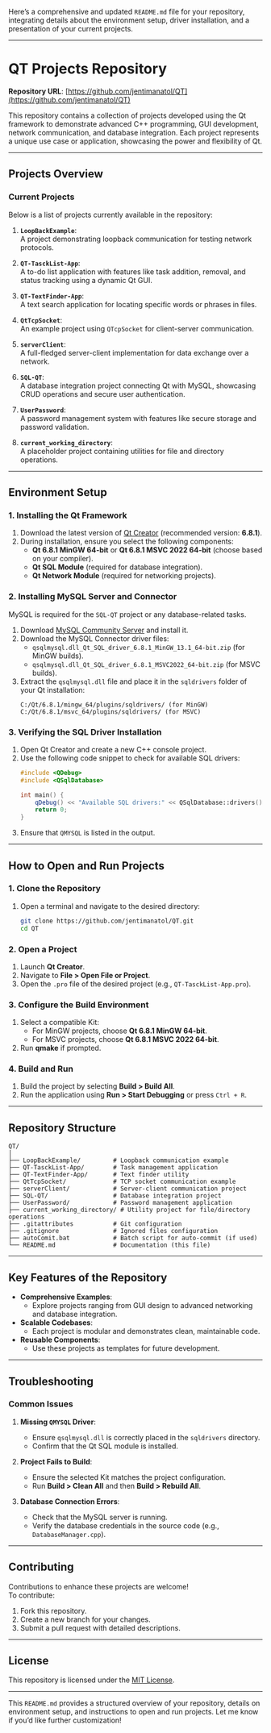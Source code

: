 Here’s a comprehensive and updated `README.md` file for your repository, integrating details about the environment setup, driver installation, and a presentation of your current projects.

---

# QT Projects Repository

**Repository URL**: [https://github.com/jentimanatol/QT](https://github.com/jentimanatol/QT)

This repository contains a collection of projects developed using the Qt framework to demonstrate advanced C++ programming, GUI development, network communication, and database integration. Each project represents a unique use case or application, showcasing the power and flexibility of Qt.

---

## Projects Overview

### Current Projects
Below is a list of projects currently available in the repository:

1. **`LoopBackExample`**:  
   A project demonstrating loopback communication for testing network protocols.

2. **`QT-TasckList-App`**:  
   A to-do list application with features like task addition, removal, and status tracking using a dynamic Qt GUI.

3. **`QT-TextFinder-App`**:  
   A text search application for locating specific words or phrases in files.

4. **`QtTcpSocket`**:  
   An example project using `QTcpSocket` for client-server communication.

5. **`serverClient`**:  
   A full-fledged server-client implementation for data exchange over a network.

6. **`SQL-QT`**:  
   A database integration project connecting Qt with MySQL, showcasing CRUD operations and secure user authentication.

7. **`UserPassword`**:  
   A password management system with features like secure storage and password validation.

8. **`current_working_directory`**:  
   A placeholder project containing utilities for file and directory operations.

---

## Environment Setup

### **1. Installing the Qt Framework**
1. Download the latest version of [Qt Creator](https://www.qt.io/download) (recommended version: **6.8.1**).
2. During installation, ensure you select the following components:
   - **Qt 6.8.1 MinGW 64-bit** or **Qt 6.8.1 MSVC 2022 64-bit** (choose based on your compiler).
   - **Qt SQL Module** (required for database integration).
   - **Qt Network Module** (required for networking projects).

### **2. Installing MySQL Server and Connector**
MySQL is required for the `SQL-QT` project or any database-related tasks.

1. Download [MySQL Community Server](https://dev.mysql.com/downloads/mysql/) and install it.
2. Download the MySQL Connector driver files:
   - `qsqlmysql.dll_Qt_SQL_driver_6.8.1_MinGW_13.1_64-bit.zip` (for MinGW builds).
   - `qsqlmysql.dll_Qt_SQL_driver_6.8.1_MSVC2022_64-bit.zip` (for MSVC builds).
3. Extract the `qsqlmysql.dll` file and place it in the `sqldrivers` folder of your Qt installation:
   ```plaintext
   C:/Qt/6.8.1/mingw_64/plugins/sqldrivers/ (for MinGW)
   C:/Qt/6.8.1/msvc_64/plugins/sqldrivers/ (for MSVC)
   ```

### **3. Verifying the SQL Driver Installation**
1. Open Qt Creator and create a new C++ console project.
2. Use the following code snippet to check for available SQL drivers:
   ```cpp
   #include <QDebug>
   #include <QSqlDatabase>

   int main() {
       qDebug() << "Available SQL drivers:" << QSqlDatabase::drivers();
       return 0;
   }
   ```
3. Ensure that `QMYSQL` is listed in the output.

---

## How to Open and Run Projects

### **1. Clone the Repository**
1. Open a terminal and navigate to the desired directory:
   ```bash
   git clone https://github.com/jentimanatol/QT.git
   cd QT
   ```

### **2. Open a Project**
1. Launch **Qt Creator**.
2. Navigate to **File > Open File or Project**.
3. Open the `.pro` file of the desired project (e.g., `QT-TasckList-App.pro`).

### **3. Configure the Build Environment**
1. Select a compatible Kit:
   - For MinGW projects, choose **Qt 6.8.1 MinGW 64-bit**.
   - For MSVC projects, choose **Qt 6.8.1 MSVC 2022 64-bit**.
2. Run **qmake** if prompted.

### **4. Build and Run**
1. Build the project by selecting **Build > Build All**.
2. Run the application using **Run > Start Debugging** or press `Ctrl + R`.

---

## Repository Structure

```plaintext
QT/
│
├── LoopBackExample/         # Loopback communication example
├── QT-TasckList-App/        # Task management application
├── QT-TextFinder-App/       # Text finder utility
├── QtTcpSocket/             # TCP socket communication example
├── serverClient/            # Server-client communication project
├── SQL-QT/                  # Database integration project
├── UserPassword/            # Password management application
├── current_working_directory/ # Utility project for file/directory operations
├── .gitattributes           # Git configuration
├── .gitignore               # Ignored files configuration
├── autoComit.bat            # Batch script for auto-commit (if used)
└── README.md                # Documentation (this file)
```

---

## Key Features of the Repository

- **Comprehensive Examples**:
  - Explore projects ranging from GUI design to advanced networking and database integration.
- **Scalable Codebases**:
  - Each project is modular and demonstrates clean, maintainable code.
- **Reusable Components**:
  - Use these projects as templates for future development.

---

## Troubleshooting

### Common Issues
1. **Missing `QMYSQL` Driver**:
   - Ensure `qsqlmysql.dll` is correctly placed in the `sqldrivers` directory.
   - Confirm that the Qt SQL module is installed.

2. **Project Fails to Build**:
   - Ensure the selected Kit matches the project configuration.
   - Run **Build > Clean All** and then **Build > Rebuild All**.

3. **Database Connection Errors**:
   - Check that the MySQL server is running.
   - Verify the database credentials in the source code (e.g., `DatabaseManager.cpp`).

---

## Contributing

Contributions to enhance these projects are welcome!  
To contribute:
1. Fork this repository.
2. Create a new branch for your changes.
3. Submit a pull request with detailed descriptions.

---

## License

This repository is licensed under the [MIT License](LICENSE).

---

This `README.md` provides a structured overview of your repository, details on environment setup, and instructions to open and run projects. Let me know if you’d like further customization!